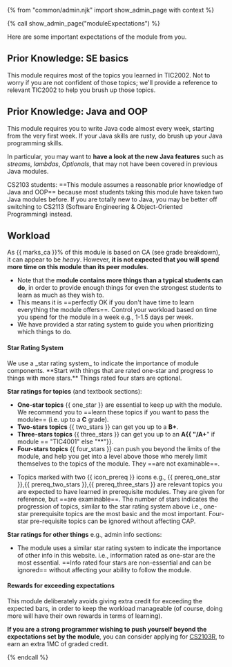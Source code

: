 {% from "common/admin.njk" import show_admin_page with context %}

{% call show_admin_page("moduleExpectations") %} 
<div id="main">

<p class="lead">Here are some important expectations of the module from you.</p>

<span tags="m--tic4001">

## Prior Knowledge: SE basics

This module requires most of the topics you learned in TIC2002. Not to worry if you are not confident of those topics; we'll provide a reference to relevant TIC2002 to help you brush up those topics.

</span>
<div tags="m--cs2103">

## Prior Knowledge: Java and OOP

This module requires you to write Java code almost every week, starting from the very first week. If your Java skills are rusty, do brush up your Java programming skills.

In particular, you may want to **have a look at the new Java features** such as _streams_, _lambdas_, _Optionals_, that may not have been covered in previous Java modules.

CS2103 students: ==This module assumes a reasonable prior knowledge of Java and OOP== because most students taking this module have taken two Java modules before. If you are totally new to Java, you may be better off switching to CS2113 (Software Engineering & Object-Oriented Programming) instead.
</div>

## Workload

As {{ marks_ca }}% of this module is based on CA (see <trigger trigger="click" for="modal:expectations-gradeBreakdown">grade breakdown</trigger>), it can appear to be _heavy_. However, **it is not expected that you will spend more time on this module than its <tooltip content="e.g., if this module is core for you, it should not take more time than other core modules at the same level in your program">peer modules</tooltip>**.
* Note that the **module contains more things than a typical students can do**, in order to provide enough things for even the strongest students to learn as much as they wish to. 
* This means it is ==perfectly OK if you don't have time to learn everything the module offers==. Control your workload based on time you spend for the module in a week e.g., 1-1.5 days per week.
* We have provided a star rating system to guide you when prioritizing which things to do.

<modal large header="Grade breakdown" id="modal:expectations-gradeBreakdown">
  <pic src="gradeBreakdown.png" no-validation />
</modal>

<div id="starRatingSystem">

#### Star Rating System

<div class="indented">

<p class="lead"><md>We use a _star rating system_ to indicate the importance of module components. **Start with things that are rated one-star and progress to things with more stars.** Things rated four stars are optional.</md></p>

**Star ratings for topics** (and textbook sections):

* **One-star topics** {{ one_star }} are essential to keep up with the module. We recommend you to ==learn these topics if you want to pass the module== (i.e. up to a **C** grade).
* **Two-stars topics** {{ two_stars }} can get you up to a **B+**.
* **Three-stars topics** {{ three_stars }} can get you up to an **A{{ "/A+**" if module == "TIC4001" else "**"}}.
* **Four-stars topics** {{ four_stars }} can push you beyond the limits of the module, and help you get into a level above those who merely limit themselves to the topics of the module. They ==are not <popover content="_examinable_ here means _can affect the grade_ during evaluation of various components, not necessarily limited to the final exam (if any)">examinable</popover>==.

<span tags="m--cs2103 m--tic2002 m--tic4001 m--tic4002">

* Topics marked with two {{ icon_prereq }} icons e.g., {{ prereq_one_star }},{{ prereq_two_stars }},{{ prereq_three_stars }} are relevant topics you are expected to have learned in prerequisite modules. They are given for reference, but ==are examinable==. The number of stars indicates the progression of topics, similar to the star rating system above i.e., one-star prerequisite topics are the most basic and the most important. Four-star pre-requisite topics can be ignored without affecting CAP.
</span>

**Star ratings for other things** e.g., admin info sections:

* The module uses a similar star rating system to indicate the importance of other info in this website. i.e., information rated as one-star are the most essential. ==Info rated four stars are non-essential and can be ignored== without affecting your ability to follow the module.

</div>
<div tags="m--cs2103">

#### Rewards for exceeding expectations

This module deliberately avoids giving extra credit for exceeding the expected bars, in order to keep the workload manageable (of course, doing more will have their own rewards in terms of learning).

**If you are a strong programmer wishing to push yourself beyond the expectations set by the module**, you can consider applying for [CS2103R](appendixG-CS2103R.md), to earn an extra 1MC of graded credit.
</div>
</div>

</div>

{% endcall %}
